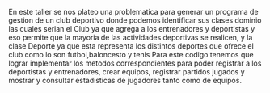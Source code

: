 En este taller se nos plateo una problematica para generar un programa de gestion de un club deportivo donde podemos
identificar sus clases dominio las cuales serian el Club ya que agrega a los entrenadores y deportistas y eso permite
que la mayoria de las actividades deportivas se realicen, y la clase Deporte ya que esta representa los distintos
deportes que ofrece el club como lo son futbol,baloncesto y tenis
Para este codigo tenemos que lograr implementar los metodos correspondientes para poder registrar a los deportistas y
entrenadores, crear equipos, registrar partidos jugados y mostrar y consultar estadisticas de jugadores tanto como de
equipos.